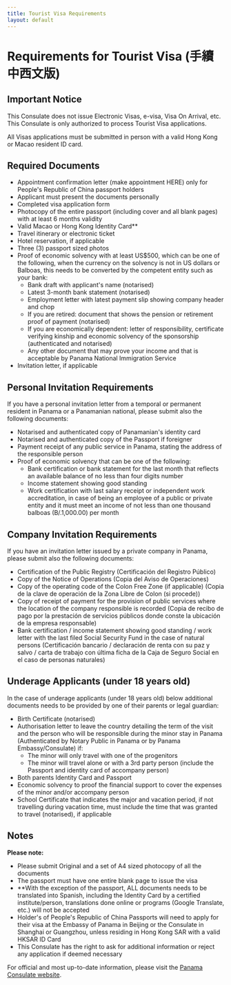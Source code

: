 ```yaml
---
title: Tourist Visa Requirements
layout: default
---
```


# Requirements for Tourist Visa (手續中西文版)

## Important Notice
This Consulate does not issue Electronic Visas, e-visa, Visa On Arrival, etc. This Consulate is only authorized to process Tourist Visa applications.

All Visas applications must be submitted in person with a valid Hong Kong or Macao resident ID card.

## Required Documents
- Appointment confirmation letter (make appointment HERE) only for People's Republic of China passport holders
- Applicant must present the documents personally
- Completed visa application form
- Photocopy of the entire passport (including cover and all blank pages) with at least 6 months validity
- Valid Macao or Hong Kong Identity Card**
- Travel itinerary or electronic ticket
- Hotel reservation, if applicable
- Three (3) passport sized photos
- Proof of economic solvency with at least US$500, which can be one of the following, when the currency on the solvency is not in US dollars or Balboas, this needs to be converted by the competent entity such as your bank:
  - Bank draft with applicant's name (notarised)
  - Latest 3-month bank statement (notarised)
  - Employment letter with latest payment slip showing company header and chop
  - If you are retired: document that shows the pension or retirement proof of payment (notarised)
  - If you are economically dependent: letter of responsibility, certificate verifying kinship and economic solvency of the sponsorship (authenticated and notarised)
  - Any other document that may prove your income and that is acceptable by Panama National Immigration Service
- Invitation letter, if applicable

## Personal Invitation Requirements
If you have a personal invitation letter from a temporal or permanent resident in Panama or a Panamanian national, please submit also the following documents:

- Notarised and authenticated copy of Panamanian's identity card
- Notarised and authenticated copy of the Passport if foreigner
- Payment receipt of any public service in Panama, stating the address of the responsible person
- Proof of economic solvency that can be one of the following:
  - Bank certification or bank statement for the last month that reflects an available balance of no less than four digits number
  - Income statement showing good standing
  - Work certification with last salary receipt or independent work accreditation, in case of being an employee of a public or private entity and it must meet an income of not less than one thousand balboas (B/.1,000.00) per month

## Company Invitation Requirements
If you have an invitation letter issued by a private company in Panama, please submit also the following documents:

- Certification of the Public Registry (Certificación del Registro Público)
- Copy of the Notice of Operations (Copia del Aviso de Operaciones)
- Copy of the operating code of the Colon Free Zone (if applicable) (Copia de la clave de operación de la Zona Libre de Colon (si procede))
- Copy of receipt of payment for the provision of public services where the location of the company responsible is recorded (Copia de recibo de pago por la prestación de servicios públicos donde conste la ubicación de la empresa responsable)
- Bank certification / income statement showing good standing / work letter with the last filed Social Security Fund in the case of natural persons (Certificación bancario / declaración de renta con su paz y salvo / carta de trabajo con última ficha de la Caja de Seguro Social en el caso de personas naturales)

## Underage Applicants (under 18 years old)
In the case of underage applicants (under 18 years old) below additional documents needs to be provided by one of their parents or legal guardian:

- Birth Certificate (notarised)
- Authorisation letter to leave the country detailing the term of the visit and the person who will be responsible during the minor stay in Panama (Authenticated by Notary Public in Panama or by Panama Embassy/Consulate) if:
  - The minor will only travel with one of the progenitors
  - The minor will travel alone or with a 3rd party person (include the Passport and identity card of accompany person)
- Both parents Identity Card and Passport
- Economic solvency to proof the financial support to cover the expenses of the minor and/or accompany person
- School Certificate that indicates the major and vacation period, if not travelling during vacation time, must include the time that was granted to travel (notarised), if applicable

## Notes
**Please note:**

- Please submit Original and a set of A4 sized photocopy of all the documents
- The passport must have one entire blank page to issue the visa
- **With the exception of the passport, ALL documents needs to be translated into Spanish, including the Identity Card by a certified institute/person, translations done online or programs (Google Translate, etc.) will not be accepted
- Holder's of People's Republic of China Passports will need to apply for their visa at the Embassy of Panama in Beijing or the Consulate in Shanghai or Guangzhou, unless residing in Hong Kong SAR with a valid HKSAR ID Card
- This Consulate has the right to ask for additional information or reject any application if deemed necessary

For official and most up-to-date information, please visit the [Panama Consulate website](http://panamaconsulatehk.com/visas/).